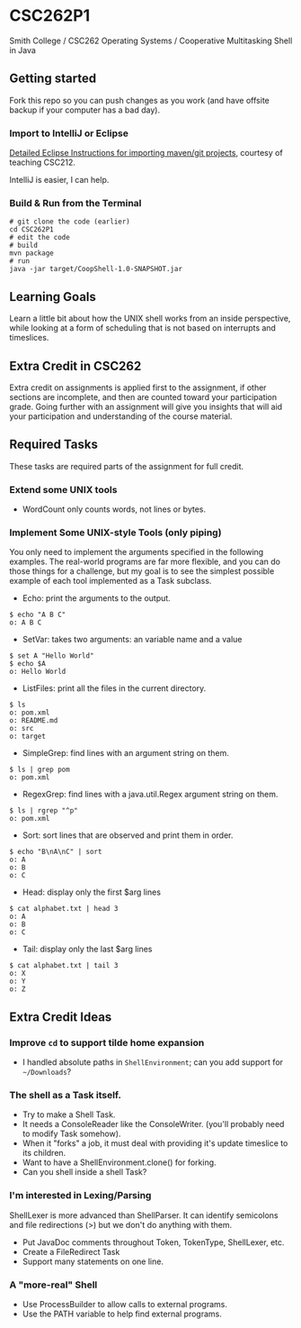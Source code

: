 # CSC262P1
Smith College / CSC262 Operating Systems / Cooperative Multitasking Shell in Java

## Getting started

Fork this repo so you can push changes as you work (and have offsite backup if your computer has a bad day).

### Import to IntelliJ or Eclipse

[Detailed Eclipse Instructions for importing maven/git projects](https://github.com/jjfiv/GuessingGame#how-to-import-this-project-into-eclipse-10), courtesy of teaching CSC212.

IntelliJ is easier, I can help.

### Build & Run from the Terminal

    # git clone the code (earlier)
    cd CSC262P1
    # edit the code
    # build
    mvn package
    # run
    java -jar target/CoopShell-1.0-SNAPSHOT.jar

## Learning Goals

Learn a little bit about how the UNIX shell works from an inside perspective, while looking at a form of scheduling that is not based on interrupts and timeslices.

## Extra Credit in CSC262

Extra credit on assignments is applied first to the assignment, if other sections are incomplete, and then are counted toward your participation grade. Going further with an assignment will give you insights that will aid your participation and understanding of the course material.

## Required Tasks

These tasks are required parts of the assignment for full credit.

### Extend some UNIX tools

- WordCount only counts words, not lines or bytes.

### Implement Some UNIX-style Tools (only piping)

You only need to implement the arguments specified in the following examples. The real-world programs are far more flexible, and you can do those things for a challenge, but my goal is to see the simplest possible example of each tool implemented as a Task subclass.

- Echo: print the arguments to the output.

```
$ echo "A B C"
o: A B C
```

- SetVar: takes two arguments: an variable name and a value
```
$ set A "Hello World"
$ echo $A
o: Hello World
```
- ListFiles: print all the files in the current directory.
```
$ ls
o: pom.xml
o: README.md
o: src
o: target
```
- SimpleGrep: find lines with an argument string on them.
```
$ ls | grep pom
o: pom.xml
```
- RegexGrep: find lines with a java.util.Regex argument string on them.
```
$ ls | rgrep "^p"
o: pom.xml
```
- Sort: sort lines that are observed and print them in order.
```
$ echo "B\nA\nC" | sort
o: A
o: B
o: C
```
- Head: display only the first $arg lines
```
$ cat alphabet.txt | head 3
o: A
o: B
o: C
```
- Tail: display only the last $arg lines
```
$ cat alphabet.txt | tail 3
o: X
o: Y
o: Z
```

## Extra Credit Ideas

### Improve ``cd`` to support tilde home expansion

- I handled absolute paths in ``ShellEnvironment``; can you add support for ``~/Downloads``?

### The shell as a Task itself.

- Try to make a Shell Task.
- It needs a ConsoleReader like the ConsoleWriter. (you'll probably need to modify Task somehow).
- When it "forks" a job, it must deal with providing it's update timeslice to its children.
- Want to have a ShellEnvironment.clone() for forking.
- Can you shell inside a shell Task?

### I'm interested in Lexing/Parsing

ShellLexer is more advanced than ShellParser. It can identify semicolons and file redirections (>) but we don't do anything with them.
- Put JavaDoc comments throughout Token, TokenType, ShellLexer, etc.
- Create a FileRedirect Task
- Support many statements on one line.

### A "more-real" Shell

- Use ProcessBuilder to allow calls to external programs.
- Use the PATH variable to help find external programs.
